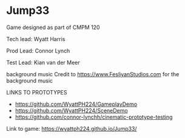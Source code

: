 # Jump33
Game designed as part of CMPM 120

Tech lead: Wyatt Harris

Prod Lead: Connor Lynch

Test Lead: Kian van der Meer

background music Credit to https://www.FesliyanStudios.com for the background music

LINKS TO PROTOTYPES
- https://github.com/WyattPH224/GameplayDemo
- https://github.com/WyattPH224/SceneDemo
- https://github.com/connor-lynchh/cinematic-prototype-testing



Link to game: https://wyattph224.github.io/Jump33/
